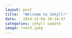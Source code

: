```yaml
---
layout: post
title:  "Welcome to Jekyll!"
date:   2014-12-04 20:14:47
categories: jekyll update
image: roon3.jpeg
---
```


